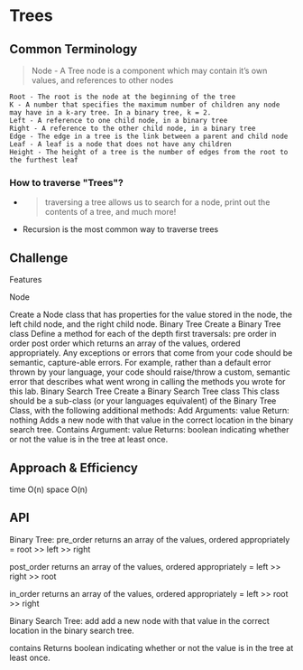 # Trees

<!-- Short summary or background information -->

## Common Terminology

> Node - A Tree node is a component which may contain it’s own values, and references to other nodes

    Root - The root is the node at the beginning of the tree
    K - A number that specifies the maximum number of children any node may have in a k-ary tree. In a binary tree, k = 2.
    Left - A reference to one child node, in a binary tree
    Right - A reference to the other child node, in a binary tree
    Edge - The edge in a tree is the link between a parent and child node
    Leaf - A leaf is a node that does not have any children
    Height - The height of a tree is the number of edges from the root to the furthest leaf

### How to traverse "Trees"?

- > traversing a tree allows us to search for a node, print out the contents of a tree, and much more!
- Recursion is the most common way to traverse trees

## Challenge

<!-- Description of the challenge -->

Features

Node

Create a Node class that has properties for the value stored in the node, the left child node, and the right child node.
Binary Tree
Create a Binary Tree class
Define a method for each of the depth first traversals:
pre order
in order
post order which returns an array of the values, ordered appropriately.
Any exceptions or errors that come from your code should be semantic, capture-able errors. For example, rather than a default error thrown by your language, your code should raise/throw a custom, semantic error that describes what went wrong in calling the methods you wrote for this lab.
Binary Search Tree
Create a Binary Search Tree class
This class should be a sub-class (or your languages equivalent) of the Binary Tree Class, with the following additional methods:
Add
Arguments: value
Return: nothing
Adds a new node with that value in the correct location in the binary search tree.
Contains
Argument: value
Returns: boolean indicating whether or not the value is in the tree at least once.

## Approach & Efficiency

<!-- What approach did you take? Why? What is the Big O space/time for this approach? -->

time O(n) space O(n)

## API

<!-- Description of each method publicly available in each of your trees -->

Binary Tree:
pre_order returns an array of the values, ordered appropriately = root >> left >> right

post_order returns an array of the values, ordered appropriately = left >> right >> root

in_order returns an array of the values, ordered appropriately = left >> root >> right

Binary Search Tree:
add add a new node with that value in the correct location in the binary search tree.

contains Returns boolean indicating whether or not the value is in the tree at least once.
